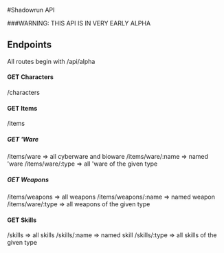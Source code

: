 #Shadowrun API

###WARNING: THIS API IS IN VERY EARLY ALPHA

## Endpoints

All routes begin with /api/alpha

#### GET Characters
/characters
#### GET Items
/items
##### GET 'Ware
/items/ware => all cyberware and bioware
/items/ware/:name => named 'ware
/items/ware/:type => all 'ware of the given type
##### GET Weapons
/items/weapons => all weapons
/items/weapons/:name => named weapon
/items/ware/:type => all weapons of the given type
#### GET Skills
/skills => all skills
/skills/:name => named skill
/skills/:type => all skills of the given type
